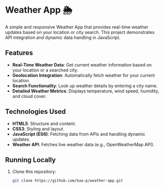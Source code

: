# Weather App 🌦️

A simple and responsive Weather App that provides real-time weather updates based on your location or city search.
This project demonstrates API integration and dynamic data handling in JavaScript.

## Features
- **Real-Time Weather Data**: Get current weather information based on your location or a searched city.
- **Geolocation Integration**: Automatically fetch weather for your current location.
- **Search Functionality**: Look up weather details by entering a city name.
- **Detailed Weather Metrics**: Displays temperature, wind speed, humidity, and cloud cover.

## Technologies Used
- **HTML5**: Structure and content.
- **CSS3**: Styling and layout.
- **JavaScript (ES6)**: Fetching data from APIs and handling dynamic updates.
- **Weather API**: Fetches live weather data (e.g., OpenWeatherMap API).

## Running Locally
1. Clone this repository:
   ```bash
   git clone https://github.com/kaa-p/weather-app.git
